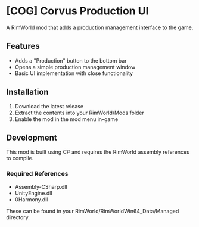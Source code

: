 # [COG] Corvus Production UI

A RimWorld mod that adds a production management interface to the game.

## Features
- Adds a "Production" button to the bottom bar
- Opens a simple production management window
- Basic UI implementation with close functionality

## Installation
1. Download the latest release
2. Extract the contents into your RimWorld/Mods folder
3. Enable the mod in the mod menu in-game

## Development
This mod is built using C# and requires the RimWorld assembly references to compile.

### Required References
- Assembly-CSharp.dll
- UnityEngine.dll
- 0Harmony.dll

These can be found in your RimWorld/RimWorldWin64_Data/Managed directory.